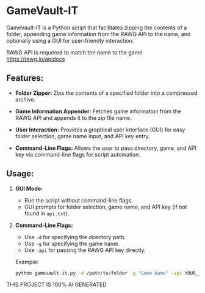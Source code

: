 # GameVault-IT

GameVault-IT is a Python script that facilitates zipping the contents of a folder, appending game information from the RAWG API to the name, and optionally using a GUI for user-friendly interaction.

RAWG API is requered to match the name to the game https://rawg.io/apidocs

## Features:

- **Folder Zipper:** Zips the contents of a specified folder into a compressed archive.

- **Game Information Appender:** Fetches game information from the RAWG API and appends it to the zip file name.

- **User Interaction:** Provides a graphical user interface (GUI) for easy folder selection, game name input, and API key entry.

- **Command-Line Flags:** Allows the user to pass directory, game, and API key via command-line flags for script automation.

## Usage:

1. **GUI Mode:**
   - Run the script without command-line flags.
   - GUI prompts for folder selection, game name, and API key (if not found in `api.txt`).

2. **Command-Line Flags:**
   - Use `-d` for specifying the directory path.
   - Use `-g` for specifying the game name.
   - Use `-api` for passing the RAWG API key directly.

   Example:
   ```bash
   python gamevault-it.py -d /path/to/folder -g "Game Name" -api YOUR_RAWG_API_KEY
THIS PROJECT IS 100% AI GENERATED 
